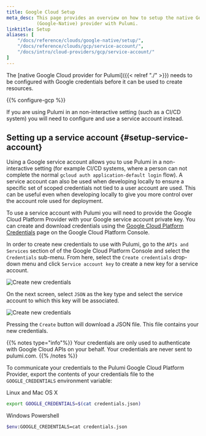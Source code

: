 ```yaml
---
title: Google Cloud Setup
meta_desc: This page provides an overview on how to setup the native Google Cloud
           (Google-Native) provider with Pulumi.
linktitle: Setup
aliases: [
    "/docs/reference/clouds/google-native/setup/",
    "/docs/reference/clouds/gcp/service-account/",
    "/docs/intro/cloud-providers/gcp/service-account/"
]
---
```


The [native Google Cloud provider for Pulumi]({{< relref "./" >}}) needs to be configured with Google credentials
before it can be used to create resources.

{{% configure-gcp %}}

If you are using Pulumi in an non-interactive setting (such as a CI/CD system) you will need to configure and use a service account instead.

## Setting up a service account {#setup-service-account}

Using a Google service account allows you to use Pulumi in a non-interactive setting (for example CI/CD systems, where a person can not complete the normal `gcloud auth application-default login` flow). A service account can also be used when developing locally to ensure a specific set of scoped credentials not tied to a user account are used. This can be useful even when developing locally to give you more control over the account role used for deployment.

To use a service account with Pulumi you will need to provide the Google Cloud Platform Provider with your Google service account private key. You can
create and download credentials using the [Google Cloud Platform Credentials](https://console.cloud.google.com/apis/credentials) page on the Google Cloud Platform Console.

In order to create new credentials to use with Pulumi, go to the `APIs and Services` section of of the Google Cloud Platform Console
and select the `Credentials` sub-menu. From here, select the `Create credentials` drop-down menu and click `Service account key`
to create a new key for a service account.

![Create new credentials](/images/docs/gcp_configure/gcp_create_credentials.png)

On the next screen, select `JSON` as the key type and select the service account to which this key will be associated.

![Create new credentials](/images/docs/gcp_configure/gcp_create_service_account_key.png)

Pressing the `Create` button will download a JSON file. This file contains your
new credentials.

{{% notes type="info"%}}
Your credentials are only used to authenticate with Google Cloud APIs on your behalf. Your credentials are never sent to pulumi.com.
{{% /notes %}}

To communicate your credentials to the Pulumi Google Cloud Platform Provider,
export the contents of your credentials file to the `GOOGLE_CREDENTIALS`
environment variable:

Linux and Mac OS X

```bash
export GOOGLE_CREDENTIALS=$(cat credentials.json)
```

Windows Powershell

```bash
$env:GOOGLE_CREDENTIALS=cat credentials.json
```